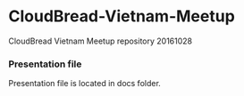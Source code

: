 # CloudBread-Vietnam-Meetup
CloudBread Vietnam Meetup repository 20161028

### Presentation file
Presentation file is located in docs folder.

